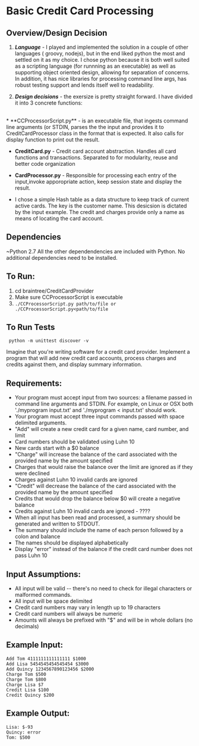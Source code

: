# Basic Credit Card Processing

## Overview/Design Decision

1. **_Language_** - I played and implemented the solution in a couple of other languages ( groovy, nodejs), but in the end liked python the 
     most and settled on it as my choice. I chose python because it is both well suited as a scripting language (for runnning as an executable)
     as well as supporting object oriented design, allowing for separation of concerns. In addition, it has nice libraries for processing
     command line args, has robust testing support and lends itself well to readability. 
     
2. **_Design decisions_** - the exersize is pretty straight forward. I have divided it into 3 concrete functions:
<br/>
* **CCProcessorScript.py** - is an executable file, that ingests command line arguments (or STDIN, parses the the input and provides it 
to CreditCardProcessor class in the format that is expected. It also calls for display function to print out the result. 

* **CreditCard.py** - Credit card account abstraction. Handles all card functions and transactions. Separated to for modularity, reuse 
    and better code organization

* **CardProcessor.py** - Responsible for processing each entry of the input,invoke apporopriate action,
     keep session state and display the result. 

* I chose a simple Hash table  as a data structure to keep track of current active cards. The key is the customer name. 
This desicsion is dictated by the input example. The credit and charges  provide only a name as means of locating the card account. 
    

## Dependencies
 ~Python 2.7
 All the other dependendencies are included with Python. No additional dependencies need to be installed. 

## To Run:

1. cd braintree/CreditCardProvider
2. Make sure CCProcessorScript is executable
3. ```./CCProcessorScript.py path/to/file or ./CCProcessorScript.py<path/to/file``` 


## To Run Tests

```
 python -m unittest discover -v

```

Imagine that you're writing software for a credit card provider. Implement a
program that will add new credit card accounts, process charges and credits
against them, and display summary information.

## Requirements:

- Your program must accept input from two sources: a filename passed in
command line arguments and STDIN. For example, on Linux or OSX both
'./myprogram input.txt' and './myprogram < input.txt' should work.
- Your program must accept three input commands passed with space delimited
arguments.
- "Add" will create a new credit card for a given name, card number, and limit
- Card numbers should be validated using Luhn 10
- New cards start with a $0 balance
- "Charge" will increase the balance of the card associated with the provided
name by the amount specified
- Charges that would raise the balance over the limit are ignored as if they
were declined
- Charges against Luhn 10 invalid cards are ignored
- "Credit" will decrease the balance of the card associated with the provided
name by the amount specified
- Credits that would drop the balance below $0 will create a negative balance
- Credits against Luhn 10 invalid cards are ignored - ???? 
- When all input has been read and processed, a summary should be generated and
written to STDOUT.
- The summary should include the name of each person followed by a colon and
balance
- The names should be displayed alphabetically
- Display "error" instead of the balance if the credit card number does not pass
Luhn 10

## Input Assumptions:

- All input will be valid -- there's no need to check for illegal characters
or malformed commands.
- All input will be space delimited
- Credit card numbers may vary in length up to 19 characters
- Credit card numbers will always be numeric
- Amounts will always be prefixed with "$" and will be in whole dollars (no
decimals)

## Example Input:

```
Add Tom 4111111111111111 $1000
Add Lisa 5454545454545454 $3000
Add Quincy 1234567890123456 $2000
Charge Tom $500
Charge Tom $800
Charge Lisa $7
Credit Lisa $100
Credit Quincy $200
```

## Example Output:

```
Lisa: $-93
Quincy: error
Tom: $500
```






